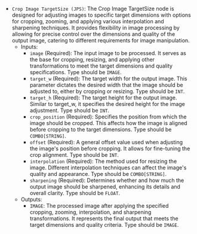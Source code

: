 - `Crop Image TargetSize (JPS)`: The Crop Image TargetSize node is designed for adjusting images to specific target dimensions with options for cropping, zooming, and applying various interpolation and sharpening techniques. It provides flexibility in image processing by allowing for precise control over the dimensions and quality of the output image, catering to different requirements for image manipulation.
    - Inputs:
        - `image` (Required): The input image to be processed. It serves as the base for cropping, resizing, and applying other transformations to meet the target dimensions and quality specifications. Type should be `IMAGE`.
        - `target_w` (Required): The target width for the output image. This parameter dictates the desired width that the image should be adjusted to, either by cropping or resizing. Type should be `INT`.
        - `target_h` (Required): The target height for the output image. Similar to target_w, it specifies the desired height for the image adjustment. Type should be `INT`.
        - `crop_position` (Required): Specifies the position from which the image should be cropped. This affects how the image is aligned before cropping to the target dimensions. Type should be `COMBO[STRING]`.
        - `offset` (Required): A general offset value used when adjusting the image's position before cropping. It allows for fine-tuning the crop alignment. Type should be `INT`.
        - `interpolation` (Required): The method used for resizing the image. Different interpolation techniques can affect the image's quality and appearance. Type should be `COMBO[STRING]`.
        - `sharpening` (Required): Determines whether and how much the output image should be sharpened, enhancing its details and overall clarity. Type should be `FLOAT`.
    - Outputs:
        - `IMAGE`: The processed image after applying the specified cropping, zooming, interpolation, and sharpening transformations. It represents the final output that meets the target dimensions and quality criteria. Type should be `IMAGE`.

